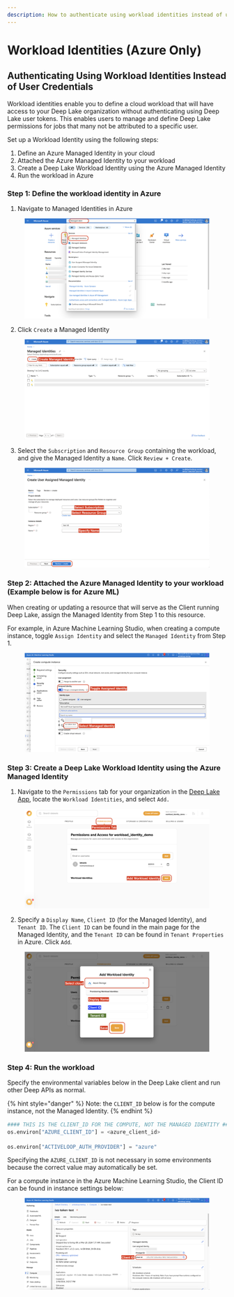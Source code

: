 ```yaml
---
description: How to authenticate using workload identities instead of user credentials.
---
```


# Workload Identities (Azure Only)

## Authenticating Using Workload Identities Instead of User Credentials

Workload identities enable you to define a cloud workload that will have access to your Deep Lake organization without authenticating using Deep Lake user tokens. This enables users to manage and define Deep Lake permissions for jobs that many not be attributed to a specific user.&#x20;

Set up a Workload Identity using the following steps:

1. Define an Azure Managed Identity in your cloud
2. Attached the Azure Managed Identity to your workload
3. Create a Deep Lake Workload Identity using the Azure Managed Identity
4. Run the workload in Azure

### Step 1: Define the workload identity in Azure

1. Navigate to Managed Identities in Azure

<figure><img src="../../.gitbook/assets/Screenshot by Snip My at Mar 21, 2024 at 32748 PM.png" alt=""><figcaption></figcaption></figure>

2. Click `Create` a Managed Identity

<figure><img src="../../.gitbook/assets/Screenshot by Snip My at Mar 21, 2024 at 32821 PM.png" alt=""><figcaption></figcaption></figure>

3. Select the `Subscription` and `Resource Group` containing the workload, and give the Managed Identity a `Name`. Click `Review + Create`.

<figure><img src="../../.gitbook/assets/Screenshot by Snip My at Mar 21, 2024 at 34140 PM (1).png" alt=""><figcaption></figcaption></figure>

### Step 2: Attached the Azure Managed Identity to your workload (Example below is for Azure ML)

When creating or updating a resource that will serve as the Client running Deep Lake, assign the Managed Identity from Step 1 to this resource.&#x20;

For example, in Azure Machine Learning Studio, when creating a compute instance, toggle `Assign Identity` and select the `Managed Identity` from Step 1.

<figure><img src="../../.gitbook/assets/Screenshot by Snip My at Mar 21, 2024 at 44802 PM.png" alt=""><figcaption></figcaption></figure>

### Step 3: Create a Deep Lake Workload Identity using the Azure Managed Identity

1. Navigate to the `Permissions` tab for your organization in the [Deep Lake App](https://app.activeloop.ai/), locate the  `Workload Identities`, and select `Add.`

<figure><img src="../../.gitbook/assets/Screenshot by Snip My at Mar 21, 2024 at 35918 PM.png" alt=""><figcaption></figcaption></figure>

2. Specify a `Display Name`, `Client ID` (for the Managed Identity), and `Tenant ID`. The `Client ID` can be found in the main page for the Managed Identity, and the `Tenant ID` can be found in `Tenant Properties` in Azure. Click `Add`.

<figure><img src="../../.gitbook/assets/Screenshot by Snip My at Mar 21, 2024 at 35539 PM.png" alt=""><figcaption></figcaption></figure>

### Step 4: Run the workload

Specify the environmental variables below in the Deep Lake client and run other Deep APIs as normal.

{% hint style="danger" %}
Note: the `CLIENT_ID` below is for the compute instance, not the Managed Identity.
{% endhint %}

```python
#### THIS IS THE CLIENT_ID FOR THE COMPUTE, NOT THE MANAGED IDENTITY #####
os.environ["AZURE_CLIENT_ID"] = <azure_client_id>

os.environ["ACTIVELOOP_AUTH_PROVIDER"] = "azure" 
```

Specifying the `AZURE_CLIENT_ID` is not necessary in some environments because the correct value may automatically be set.

For a compute instance in the Azure Machine Learning Studio, the Client ID can be found in instance settings below:

<figure><img src="../../.gitbook/assets/Screenshot by Snip My at Mar 22, 2024 at 93745 AM (2).png" alt=""><figcaption></figcaption></figure>

